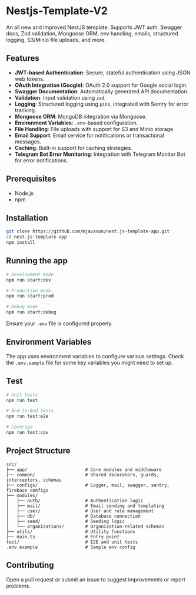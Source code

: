 # Nestjs-Template-V2

An all new and improved NestJS template. Supports JWT auth, Swagger docs, Zod validation, Mongoose ORM, env handling, emails, structured logging, S3/Minio file uploads, and more.

## Features

- **JWT-based Authentication**: Secure, stateful authentication using JSON web tokens.
- **OAuth Integration (Google)**: OAuth 2.0 support for Google social login.
- **Swagger Documentation**: Automatically generated API documentation.
- **Validation**: Input validation using `zod`.
- **Logging**: Structured logging using `pino`, integrated with Sentry for error tracking.
- **Mongoose ORM**: MongoDB integration via Mongoose.
- **Environment Variables**: `.env`-based configuration.
- **File Handling**: File uploads with support for S3 and Minio storage.
- **Email Support**: Email service for notifications or transactional messages.
- **Caching**: Built-in support for caching strategies.
- **Telegram Bot Error Monitoring**: Integration with Telegram Monitor Bot for error notifications.

## Prerequisites

- Node.js
- npm

## Installation

```bash
git clone https://github.com/mjavason/nest.js-template-app.git
cd nest.js-template-app
npm install
````

## Running the app

```bash
# Development mode
npm run start:dev

# Production mode
npm run start:prod

# Debug mode
npm run start:debug
```

Ensure your `.env` file is configured properly.

## Environment Variables

The app uses environment variables to configure various settings. Check the `.env.sample` file for some key variables you might need to set up.

## Test

```bash
# Unit tests
npm run test

# End-to-End tests
npm run test:e2e

# Coverage
npm run test:cov
```

## Project Structure

```
src/
├── app/                      # Core modules and middleware
├── common/                   # Shared decorators, guards, interceptors, schemas
├── configs/                  # Logger, mail, swagger, sentry, firebase configs
├── modules/
│   ├── auth/                 # Authentication logic
│   ├── mail/                 # Email sending and templating
│   ├── user/                 # User and role management
│   ├── db/                   # Database connection
│   ├── seed/                 # Seeding logic
│   └── organizations/        # Organization-related schemas
├── utils/                    # Utility functions
├── main.ts                   # Entry point
test/                         # E2E and unit tests
.env.example                  # Sample env config
```

## Contributing

Open a pull request or submit an issue to suggest improvements or report problems.